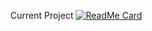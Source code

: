 <!--
**yannickgloster/yannickgloster** is a ✨ _special_ ✨ repository because its `README.md` (this file) appears on your GitHub profile.

Here are some ideas to get you started:

- 🔭 I’m currently working on ...
- 🌱 I’m currently learning ...
- 👯 I’m looking to collaborate on ...
- 🤔 I’m looking for help with ...
- 💬 Ask me about ...
- 📫 How to reach me: ...
- 😄 Pronouns: ...
- ⚡ Fun fact: ...
-->

<!--
[![Yannick's github stats](https://github-readme-stats.vercel.app/api?username=yannickgloster)](https://github.com/yannickgloster) 
-->
Current Project
[![ReadMe Card](https://github-readme-stats.vercel.app/api/pin/?username=yannickgloster&repo=discord-10man)](https://github.com/yannickgloster/discord-10man)

